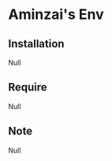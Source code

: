 Aminzai's Env 
========================================

Installation
----------------------------------------
Null

Require
----------------------------------------
Null

Note
----------------------------------------
Null
